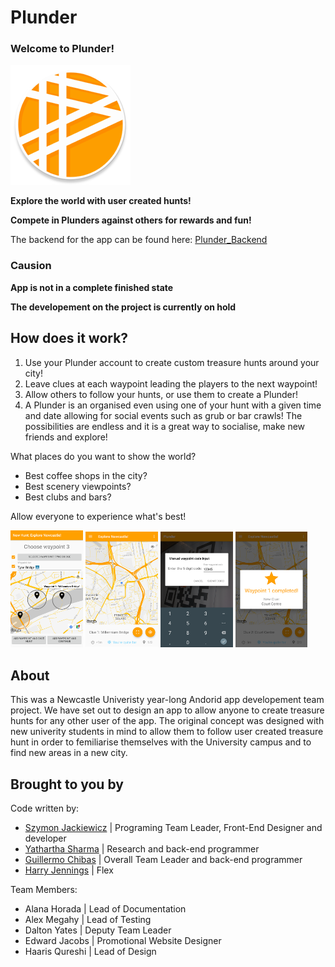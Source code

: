 # Plunder
### Welcome to Plunder!
![Plunder_Logo](/app/src/main/res/mipmap-xxxhdpi/ic_launcher.png?raw=true "Plunder")

**Explore the world with user created hunts!**

**Compete in Plunders against others for rewards and fun!**

The backend for the app can be found here: [Plunder_Backend](https://github.com/yatharthasharma/Plunder_Backend)

### Causion
**App is not in a complete finished state**

**The developement on the project is currently on hold**

## How does it work?
1. Use your Plunder account to create custom treasure hunts around your city!
2. Leave clues at each waypoint leading the players to the next waypoint!
3. Allow others to follow your hunts, or use them to create a Plunder!
4. A Plunder is an organised even using one of your hunt with a given time and date allowing for social events such as grub or bar crawls!
The possibilities are endless and it is a great way to socialise, make new friends and explore!

What places do you want to show the world?
* Best coffee shops in the city?
* Best scenery viewpoints?
* Best clubs and bars?

Allow everyone to experience what's best!


<img src="screenshots/hunt_creation.png" width="23%"></img>
<img src="screenshots/in_hunt.png" width="23%"></img>
<img src="screenshots/manual_input.png" width="23%"></img>
<img src="screenshots/wp_completed.png" width="23%"></img>

## About
This was a Newcastle Univeristy year-long Andorid app developement team project.
We have set out to design an app to allow anyone to create treasure hunts for any other user of the app.
The original concept was designed with new univerity students in mind to allow them to follow user created treasure hunt in order to femiliarise themselves with the University campus and to find new areas in a new city.

## Brought to you by
Code written by:
  - [Szymon Jackiewicz](https://github.com/SzyJ)   |   Programing Team Leader, Front-End Designer and developer
  - [Yathartha Sharma](https://github.com/yatharthasharma)    |   Research and back-end programmer
  - [Guillermo Chibas](https://github.com/guillech)    |   Overall Team Leader and back-end programmer
  - [Harry Jennings](https://github.com/HJWJennings)  |   Flex

Team Members:
  - Alana Horada    |   Lead of Documentation
  - Alex Megahy     |   Lead of Testing
  - Dalton Yates    |   Deputy Team Leader
  - Edward Jacobs   |   Promotional Website Designer
  - Haaris Qureshi  |   Lead of Design
